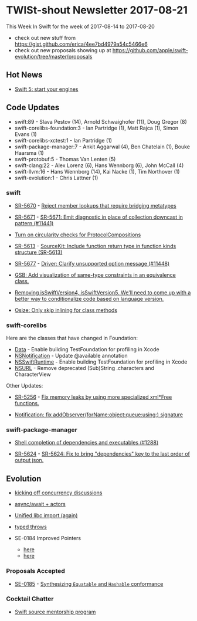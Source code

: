 # TWISt-shout Newsletter 2017-08-21
This Week In Swift for the week of 2017-08-14 to 2017-08-20

* check out new stuff from https://gist.github.com/erica/4ee7bd4979a54c5466e6
* check out new proposals showing up at https://github.com/apple/swift-evolution/tree/master/proposals

## Hot News

* [Swift 5: start your engines](https://lists.swift.org/pipermail/swift-evolution-announce/2017-August/000396.html)

## Code Updates

* swift:89 - Slava Pestov (14), Arnold Schwaighofer (11), Doug Gregor (8)
* swift-corelibs-foundation:3 - Ian Partridge (1), Matt Rajca (1), Simon Evans (1)
* swift-corelibs-xctest:1 - Ian Partridge (1)
* swift-package-manager:7 - Ankit Aggarwal (4), Ben Chatelain (1), Bouke Haarsma (1)
* swift-protobuf:5 - Thomas Van Lenten (5)
* swift-clang:22 - Alex Lorenz (6), Hans Wennborg (6), John McCall (4)
* swift-llvm:16 - Hans Wennborg (14), Kai Nacke (1), Tim Northover (1)
* swift-evolution:1 - Chris Lattner (1)

### swift

* [SR-5670](https://bugs.swift.org/browse/SR-5670) - [Reject member lookups that require bridging metatypes](https://github.com/apple/swift/commit/3c1a6ab6d3c9386716bdb269f14b1bd4f5c157d7)

* [SR-5671](https://bugs.swift.org/browse/SR-5671) - [SR-5671: Emit diagnostic in place of collection downcast in pattern (#11441)](https://github.com/apple/swift/commit/53426101e2d2b1c0c5e6a15abf67827b8856a395)

* [Turn on circularity checks for ProtocolCompositions](https://github.com/apple/swift/commit/f479f274209dfd034f28ab46c67d9237de41ec37)

* [SR-5613](https://bugs.swift.org/browse/SR-5613) - [SourceKit: Include function return type in function kinds structure (SR-5613)](https://github.com/apple/swift/commit/c639147f0272f32eea9c256421b4eec1071a341a)

* [SR-5677](https://bugs.swift.org/browse/SR-5677) - [Driver: Clarify unsupported option message (#11448)](https://github.com/apple/swift/commit/f2447bc1b823bb9b42dfd5b22b7da93984807032)

* [GSB: Add visualization of same-type constraints in an equivalence class.](https://github.com/apple/swift/commit/71eaa5d773a2413e783302c76a06aeeb50e83901)

* [Removing isSwiftVersion4, isSwiftVersion5.  We'll need to come up with a better way to conditionalize code based on language version.](https://github.com/apple/swift/commit/93786d8e264d095256169a6a2552970ea785036f)

* [Osize: Only skip inlining for class methods](https://github.com/apple/swift/commit/1b7a30801638aa09db45b09afe2b6a44ca8db53e)
  
### swift-corelibs

Here are the classes that have changed in Foundation:

* [Data](https://github.com/apple/swift-corelibs-foundation/commits/master/Foundation/Data.swift) - Enable building TestFoundation for profiling in Xcode
* [NSNotification](https://github.com/apple/swift-corelibs-foundation/commits/master/Foundation/NSNotification.swift) - Update @available annotation
* [NSSwiftRuntime](https://github.com/apple/swift-corelibs-foundation/commits/master/Foundation/NSSwiftRuntime.swift) - Enable building TestFoundation for profiling in Xcode
* [NSURL](https://github.com/apple/swift-corelibs-foundation/commits/master/Foundation/NSURL.swift) - Remove deprecated (Sub)String .characters and CharacterView

Other Updates:

* [SR-5256](https://bugs.swift.org/browse/SR-5256) - [Fix memory leaks by using more specialized xml*Free functions.](https://github.com/apple/swift-corelibs-foundation/commit/cf17ae7c6e959ec37c77cb76377d135aed2c4540)

* [Notification: fix addObserver(forName:object:queue:using:) signature](https://github.com/apple/swift-corelibs-foundation/commit/2a2d73e53e55d2338545f7241dddccae5f6a5a2e)

### swift-package-manager

* [Shell completion of dependencies and executables (#1288)](https://github.com/apple/swift-package-manager/commit/e76933d9f293bef138a041b583a35e015946eb59)

* [SR-5624](https://bugs.swift.org/browse/SR-5624) - [SR-5624: Fix to bring "dependencies" key to the last order of output json.](https://github.com/apple/swift-package-manager/commit/f2ca05b0f2e7ae817e82dc88f9410a17e17a184a)

## Evolution

* [kicking off concurrency discussions](https://lists.swift.org/pipermail/swift-evolution/Week-of-Mon-20170814/038891.html)

* [async/await + actors](https://lists.swift.org/pipermail/swift-evolution/Week-of-Mon-20170814/038892.html)

* [Unified libc import (again)](https://lists.swift.org/pipermail/swift-evolution/Week-of-Mon-20170814/038881.html)

* [typed throws](https://lists.swift.org/pipermail/swift-evolution/Week-of-Mon-20170814/038928.html)

* SE-0184 Improved Pointers
  * [here](https://lists.swift.org/pipermail/swift-evolution/Week-of-Mon-20170814/038852.html)
  * [here](https://lists.swift.org/pipermail/swift-evolution/Week-of-Mon-20170814/039066.html)

### Proposals Accepted

* [SE-0185](https://github.com/apple/swift-evolution/blob/master/proposals/0185-synthesize-equatable-hashable.md) - [Synthesizing `Equatable` and `Hashable` conformance](https://lists.swift.org/pipermail/swift-evolution-announce/2017-August/000400.html)

### Cocktail Chatter

* [Swift source mentorship program](https://lists.swift.org/pipermail/swift-evolution/Week-of-Mon-20170814/038845.html)

